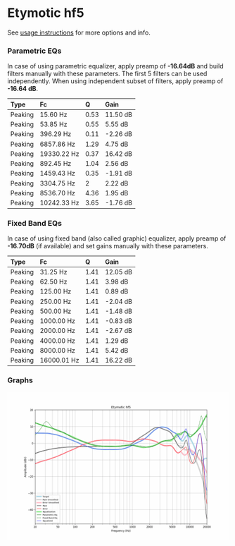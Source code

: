 # Etymotic hf5
See [usage instructions](https://github.com/jaakkopasanen/AutoEq#usage) for more options and info.

### Parametric EQs
In case of using parametric equalizer, apply preamp of **-16.64dB** and build filters manually
with these parameters. The first 5 filters can be used independently.
When using independent subset of filters, apply preamp of **-16.64 dB**.

| Type    | Fc          |    Q | Gain     |
|:--------|:------------|:-----|:---------|
| Peaking | 15.60 Hz    | 0.53 | 11.50 dB |
| Peaking | 53.85 Hz    | 0.55 | 5.55 dB  |
| Peaking | 396.29 Hz   | 0.11 | -2.26 dB |
| Peaking | 6857.86 Hz  | 1.29 | 4.75 dB  |
| Peaking | 19330.22 Hz | 0.37 | 16.42 dB |
| Peaking | 892.45 Hz   | 1.04 | 2.56 dB  |
| Peaking | 1459.43 Hz  | 0.35 | -1.91 dB |
| Peaking | 3304.75 Hz  | 2    | 2.22 dB  |
| Peaking | 8536.70 Hz  | 4.36 | 1.95 dB  |
| Peaking | 10242.33 Hz | 3.65 | -1.76 dB |

### Fixed Band EQs
In case of using fixed band (also called graphic) equalizer, apply preamp of **-16.70dB**
(if available) and set gains manually with these parameters.

| Type    | Fc          |    Q | Gain     |
|:--------|:------------|:-----|:---------|
| Peaking | 31.25 Hz    | 1.41 | 12.05 dB |
| Peaking | 62.50 Hz    | 1.41 | 3.98 dB  |
| Peaking | 125.00 Hz   | 1.41 | 0.89 dB  |
| Peaking | 250.00 Hz   | 1.41 | -2.04 dB |
| Peaking | 500.00 Hz   | 1.41 | -1.48 dB |
| Peaking | 1000.00 Hz  | 1.41 | -0.83 dB |
| Peaking | 2000.00 Hz  | 1.41 | -2.67 dB |
| Peaking | 4000.00 Hz  | 1.41 | 1.29 dB  |
| Peaking | 8000.00 Hz  | 1.41 | 5.42 dB  |
| Peaking | 16000.01 Hz | 1.41 | 16.22 dB |

### Graphs
![](./Etymotic%20hf5.png)
